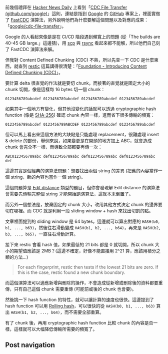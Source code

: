 前幾個禮拜在 [Hacker News Daily](https://www.daemonology.net/hn-daily/) 上看到「[CDC File Transfer (github.com/google)](https://news.ycombinator.com/item?id=34303497)」這則，連結是指到 [Google](https://www.google.com/) 的 [GitHub](https://github.com/) 專案上，裡面實做了 [FastCDC](https://www.usenix.org/conference/atc16/technical-sessions/presentation/xia) 演算法，另外說明他們為什麼要解這個問題以及對應的成果：「[google/cdc-file-transfer](https://github.com/google/cdc-file-transfer)」。

Google 的人看起來像是是在 CI/CD 階段遇到頻寬上的問題 (從「The builds are 40-45 GB large.」這邊猜)，用 [scp](https://en.wikipedia.org/wiki/Secure_copy_protocol) 與 [rsync](https://en.wikipedia.org/wiki/Rsync) 看起來都不能解，所以他們自己刻了 FastCDC 演算法來解。

但我對 Content Defined Chunking (CDC) 不熟，所以先查一下 CDC 是什麼東西，就查到 [restic](https://restic.net/) 這篇講得很清楚：「[Foundation - Introducing Content Defined Chunking (CDC)](https://restic.net/blog/2015-09-12/restic-foundation1-cdc/)」。

要計算 delta 很直覺的作法就是要切 chunk，而接著的直覺就是固定大小的 chunk 切開，像是這樣每 16 bytes 切一個 chunk：

```
0123456789abcdef 0123456789abcdef 0123456789abcdef 0123456789abcdef
```

如果其中一個地方有變化，但其他沒變化的話就可以透過 cryptographic hash function (像是 [SHA-256](https://en.wikipedia.org/wiki/SHA-256)) 確認 chunk 內容一樣，進而省下很多傳輸的頻寬：

```
0123456789abcdef 0123456789ABCDEF 0123456789abcdef 0123456789abcdef
```

但可以馬上看出來這個方法的大缺點是只能處理 replacement，很難處理 insert & delete 的部份，舉例來說，如果變更是在開頭的地方加上 ABC，就會造成 chunk 會完全不一樣，而導致全部都要再傳一次：

```
ABC0123456789abc def0123456789abc def0123456789abc def0123456789abc def
```

這邊其實是個經典的演算法問題：想要找出兩個 string 的差異 (把舊的內容當作一個 string，新的內容也當作一個 string)。

這個問題算是 [Edit distance](https://en.wikipedia.org/wiki/Edit_distance) 類型的題目，但你會發現解 Edit distance 的演算法會需要先傳輸完整個 string 才能開始跑演算法，這就本末倒置了。

而另外一個想法是，放棄固定的 chunk 大小，改用其他方式決定 chunk 的邊界要切在哪裡。而 CDC 就是利用一段 sliding window + hash 來找出切割的點。

文章裡面提到的 sliding window 是 64 bytes，這邊就可以算出對應的 `HASH(b0, b1, ..., b63)`，然後往右滑動變成 `HASH(b1, b2, ..., b64)`，再來是 `HASH(b2, b3, ..., b65)`，一直往右滑動計算。

接下來 restic 會看 hash 值，如果最低的 21 bits 都是 0 就切開，所以 chunk 大小的期望值應該是 2MB？(這邊不確定，好像不能直接用 2^21 算，應該用積分之類的方法...)

> For each fingerprint, restic then tests if the lowest 21 bits are zero. If this is the case, restic found a new chunk boundary.

而這個演算法可以適應新增與刪除的操作，不會造成從新增或刪除後的資料都要重傳，只有自己這個 chunk 需要重傳 (可能前或後的 chunk 也會要)。

然後挑一下 hash function 的特性，就可以讓計算的速度也很快。這邊提到了 hash function 可以用 [Rolling hash](https://en.wikipedia.org/wiki/Rolling_hash)，可以很快的從 `HASH(b0, b1, ..., b63)` 算出 `HASH(b1, b2, ..., b64)`，而不需要全部重算。

有了 chunk 後，再用 cryptographic hash function 比較 chunk 的內容是否一樣，這樣就可以大幅降低傳輸所需要的頻寬了。

## Post navigation